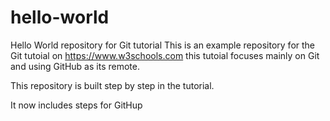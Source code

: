 # hello-world
Hello World repository for Git tutorial
This is an example repository for the Git tutoial on https://www.w3schools.com
this tutoial focuses mainly on Git and using GitHub as its remote.

This repository is built step by step in the tutorial.

It now includes steps for GitHup
